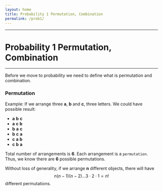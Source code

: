 ```yaml
---
layout: home
title: Probability 1 Permutation, Combination
permalink: /prob1/
---
```


-------------------------------------------------------
# Probability 1 Permutation, Combination
-------------------------------------------------------

Before we move to probability we need to define what is permutation and combination.

### Permutation
Example: If we arrange three __a__, __b__ and __c__, three letters. We could have possible result:
  - __a__ __b__ __c__
  - __a__ __c__ __b__
  - __b__ __a__ __c__
  - __b__ __c__ __a__
  - __c__ __a__ __b__
  - __c__ __b__ __a__

Total number of arrangements is __6__. Each arrangement is a ``permutation``. Thus, we know there are __6__ possible permutations.

Without loss of generality, if we arrange __n__ different objects, there will have
$$
  n (n-1) (n-2) ... 3 \cdot 2 \cdot 1 = n!
$$
different permutations.
